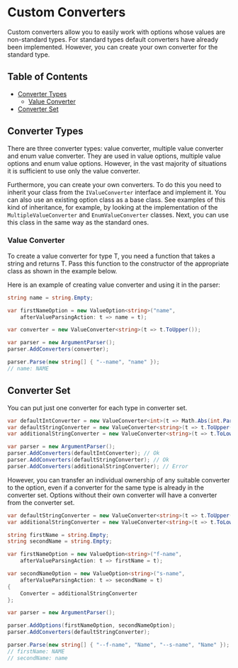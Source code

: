 # Custom Converters
Custom converters allow you to easily work with options whose values are non-standard types. For standard types default converters have already been implemented. However, you can create your own converter for the standard type.

## Table of Contents
*    [Converter Types](#converter-types)
     *    [Value Converter](#value-converter)
*    [Converter Set](#converter-set)

## Converter Types
There are three converter types: value converter, multiple value converter and enum value converter. They are used in value options, multiple value options and enum value options. However, in the vast majority of situations it is sufficient to use only the value converter.

Furthermore, you can create your own converters. To do this you need to inherit your class from the `IValueConverter` interface and implement it. You can also use an existing option class as a base class. See examples of this kind of inheritance, for example, by looking at the implementation of the `MultipleValueConverter` and `EnumValueConverter` classes. Next, you can use this class in the same way as the standard ones.

### Value Converter
To create a value converter for type T, you need a function that takes a string and returns T. Pass this function to the constructor of the appropriate class as shown in the example below.

Here is an example of creating value converter and using it in the parser:

```cs
string name = string.Empty;

var firstNameOption = new ValueOption<string>("name",
    afterValueParsingAction: t => name = t);

var converter = new ValueConverter<string>(t => t.ToUpper());

var parser = new ArgumentParser();
parser.AddConverters(converter);

parser.Parse(new string[] { "--name", "name" });
// name: NAME
```

## Converter Set
You can put just one converter for each type in converter set.
```cs
var defaultIntConverter = new ValueConverter<int>(t => Math.Abs(int.Parse(t)));
var defaultStringConverter = new ValueConverter<string>(t => t.ToUpper());
var additionalStringConverter = new ValueConverter<string>(t => t.ToLower());

var parser = new ArgumentParser();
parser.AddConverters(defaultIntConverter); // Ok
parser.AddConverters(defaultStringConverter); // Ok
parser.AddConverters(additionalStringConverter); // Error
```

However, you can transfer an individual ownership of any suitable converter to the option, even if a converter for the same type is already in the converter set. Options without their own converter will have a converter from the converter set.

```cs
var defaultStringConverter = new ValueConverter<string>(t => t.ToUpper());
var additionalStringConverter = new ValueConverter<string>(t => t.ToLower());

string firstName = string.Empty;
string secondName = string.Empty;

var firstNameOption = new ValueOption<string>("f-name",
    afterValueParsingAction: t => firstName = t);

var secondNameOption = new ValueOption<string>("s-name",
    afterValueParsingAction: t => secondName = t)
{
    Converter = additionalStringConverter
};

var parser = new ArgumentParser();

parser.AddOptions(firstNameOption, secondNameOption);
parser.AddConverters(defaultStringConverter);

parser.Parse(new string[] { "--f-name", "Name", "--s-name", "Name" });
// firstName: NAME
// secondName: name
```
